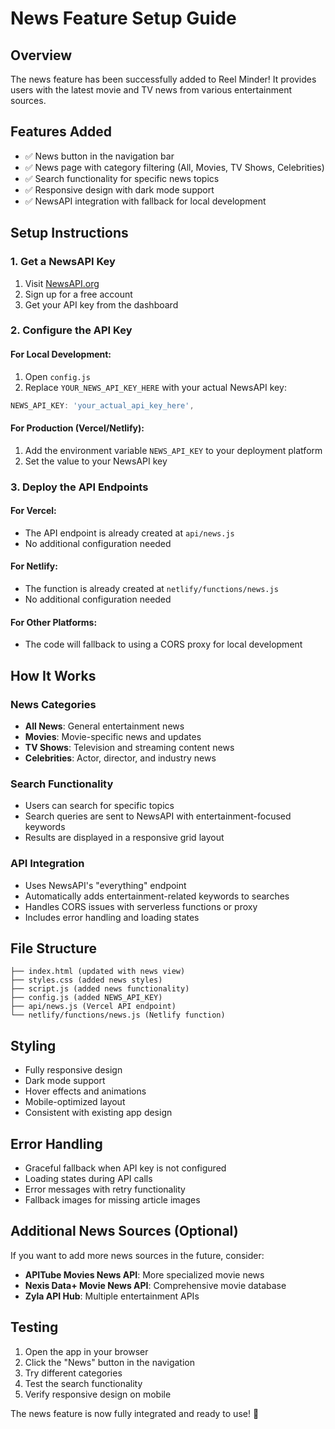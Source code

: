 # News Feature Setup Guide

## Overview
The news feature has been successfully added to Reel Minder! It provides users with the latest movie and TV news from various entertainment sources.

## Features Added
- ✅ News button in the navigation bar
- ✅ News page with category filtering (All, Movies, TV Shows, Celebrities)
- ✅ Search functionality for specific news topics
- ✅ Responsive design with dark mode support
- ✅ NewsAPI integration with fallback for local development

## Setup Instructions

### 1. Get a NewsAPI Key
1. Visit [NewsAPI.org](https://newsapi.org/)
2. Sign up for a free account
3. Get your API key from the dashboard

### 2. Configure the API Key

#### For Local Development:
1. Open `config.js`
2. Replace `YOUR_NEWS_API_KEY_HERE` with your actual NewsAPI key:
```javascript
NEWS_API_KEY: 'your_actual_api_key_here',
```

#### For Production (Vercel/Netlify):
1. Add the environment variable `NEWS_API_KEY` to your deployment platform
2. Set the value to your NewsAPI key

### 3. Deploy the API Endpoints

#### For Vercel:
- The API endpoint is already created at `api/news.js`
- No additional configuration needed

#### For Netlify:
- The function is already created at `netlify/functions/news.js`
- No additional configuration needed

#### For Other Platforms:
- The code will fallback to using a CORS proxy for local development

## How It Works

### News Categories
- **All News**: General entertainment news
- **Movies**: Movie-specific news and updates
- **TV Shows**: Television and streaming content news
- **Celebrities**: Actor, director, and industry news

### Search Functionality
- Users can search for specific topics
- Search queries are sent to NewsAPI with entertainment-focused keywords
- Results are displayed in a responsive grid layout

### API Integration
- Uses NewsAPI's "everything" endpoint
- Automatically adds entertainment-related keywords to searches
- Handles CORS issues with serverless functions or proxy
- Includes error handling and loading states

## File Structure
```
├── index.html (updated with news view)
├── styles.css (added news styles)
├── script.js (added news functionality)
├── config.js (added NEWS_API_KEY)
├── api/news.js (Vercel API endpoint)
└── netlify/functions/news.js (Netlify function)
```

## Styling
- Fully responsive design
- Dark mode support
- Hover effects and animations
- Mobile-optimized layout
- Consistent with existing app design

## Error Handling
- Graceful fallback when API key is not configured
- Loading states during API calls
- Error messages with retry functionality
- Fallback images for missing article images

## Additional News Sources (Optional)
If you want to add more news sources in the future, consider:
- **APITube Movies News API**: More specialized movie news
- **Nexis Data+ Movie News API**: Comprehensive movie database
- **Zyla API Hub**: Multiple entertainment APIs

## Testing
1. Open the app in your browser
2. Click the "News" button in the navigation
3. Try different categories
4. Test the search functionality
5. Verify responsive design on mobile

The news feature is now fully integrated and ready to use! 🎉
